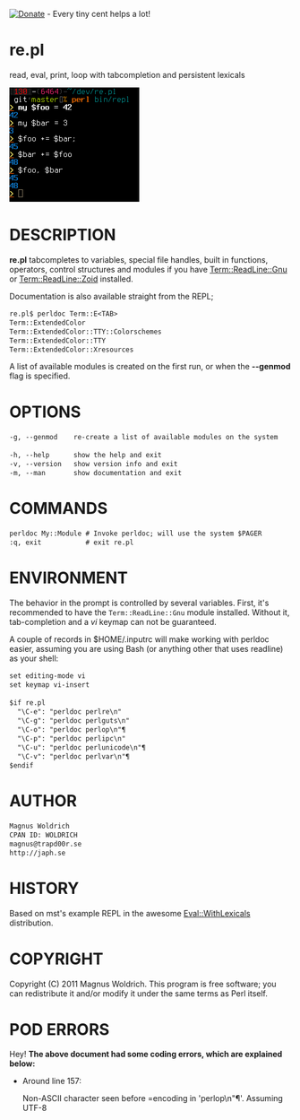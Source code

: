 [![Donate](https://img.shields.io/badge/Donate-PayPal-green.svg)](https://www.paypal.com/cgi-bin/webscr?cmd=_donations&business=65SFZJ25PSKG8&currency_code=SEK&source=url) - Every tiny cent helps a lot!

# re.pl

read, eval, print, loop with tabcompletion and persistent lexicals

![repl](/extra/re.pl.png)

# DESCRIPTION

**re.pl** tabcompletes to variables, special file handles, built in functions,
operators, control structures and modules if you have [Term::ReadLine::Gnu](https://metacpan.org/pod/Term::ReadLine::Gnu)
or [Term::ReadLine::Zoid](https://metacpan.org/pod/Term::ReadLine::Zoid) installed.

Documentation is also available straight from the REPL;

    re.pl$ perldoc Term::E<TAB>
    Term::ExtendedColor                     Term::ExtendedColor::TTY::Colorschemes
    Term::ExtendedColor::TTY                Term::ExtendedColor::Xresources

A list of available modules is created on the first run, or when the **--genmod**
flag is specified.

# OPTIONS

    -g, --genmod    re-create a list of available modules on the system

    -h, --help      show the help and exit
    -v, --version   show version info and exit
    -m, --man       show documentation and exit

# COMMANDS

    perldoc My::Module # Invoke perldoc; will use the system $PAGER
    :q, exit           # exit re.pl

# ENVIRONMENT

The behavior in the prompt is controlled by several variables. First, it's
recommended to have the `Term::ReadLine::Gnu` module installed. Without it,
tab-completion and a _vi_ keymap can not be guaranteed.

A couple of records in $HOME/.inputrc will make working with perldoc easier,
assuming you are using Bash (or anything other that uses readline) as your
shell:

    set editing-mode vi
    set keymap vi-insert

    $if re.pl
      "\C-e": "perldoc perlre\n"
      "\C-g": "perldoc perlguts\n"
      "\C-o": "perldoc perlop\n"¶
      "\C-p": "perldoc perlipc\n"
      "\C-u": "perldoc perlunicode\n"¶
      "\C-v": "perldoc perlvar\n"¶
    $endif

# AUTHOR

    Magnus Woldrich
    CPAN ID: WOLDRICH
    magnus@trapd00r.se
    http://japh.se

# HISTORY

Based on mst's example REPL in the awesome [Eval::WithLexicals](https://metacpan.org/pod/Eval::WithLexicals) distribution.

# COPYRIGHT

Copyright (C) 2011 Magnus Woldrich.
This program is free software; you can redistribute it and/or modify it under
the same terms as Perl itself.

# POD ERRORS

Hey! **The above document had some coding errors, which are explained below:**

- Around line 157:

    Non-ASCII character seen before =encoding in 'perlop\\n"¶'. Assuming UTF-8
